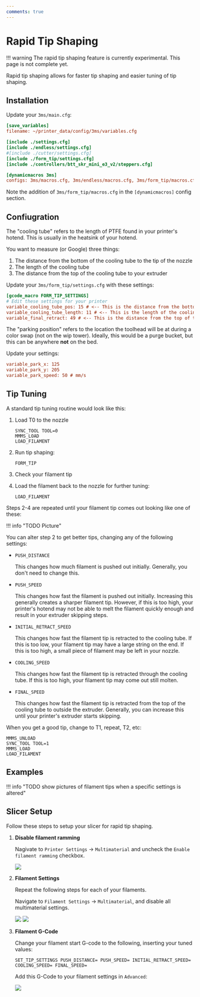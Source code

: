 ```yaml
---
comments: true
---
```


# Rapid Tip Shaping

!!! warning
    The rapid tip shaping feature is currently experimental. This page is not complete yet.

Rapid tip shaping allows for faster tip shaping and easier tuning of tip shaping.

## Installation

Update your `3ms/main.cfg`:

```cfg title="3ms/main.cfg" hl_lines="7 11"
[save_variables]
filename: ~/printer_data/config/3ms/variables.cfg

[include ./settings.cfg]
[include ./endless/settings.cfg]
#[include ./cutter/settings.cfg]
[include ./form_tip/settings.cfg]
[include ./controllers/btt_skr_mini_e3_v2/steppers.cfg]

[dynamicmacros 3ms]
configs: 3ms/macros.cfg, 3ms/endless/macros.cfg, 3ms/form_tip/macros.cfg #, 3ms/cutter/macros.cfg
```

Note the addition of `3ms/form_tip/macros.cfg` in the `[dynamicmacros]` config section.

## Confiugration

The "cooling tube" refers to the length of PTFE found in your printer's hotend. This is usually in the heatsink of your hotend. 

You want to measure (or Google) three things:

1. The distance from the bottom of the cooling tube to the tip of the nozzle
2. The length of the cooling tube
3. The distance from the top of the cooling tube to your extruder

Update your `3ms/form_tip/settings.cfg` with these settings:

```cfg title="3ms/form_tip/settings.cfg" hl_lines="3-5"
[gcode_macro FORM_TIP_SETTINGS]
# Edit these settings for your printer
variable_cooling_tube_pos: 15 # <-- This is the distance from the bottom of the cooling tube to the tip of the nozzle
variable_cooling_tube_length: 11 # <-- This is the length of the cooling tube
variable_final_retract: 49 # <-- This is the distance from the top of the cooling tube to the extruder gears
```

The "parking position" refers to the location the toolhead will be at during a color swap (not on the wip tower). Ideally, this would be a purge bucket, but this can be anywhere **not** on the bed. 

Update your settings:

```cfg title="3ms/form_tip/settings.cfg"
variable_park_x: 125
variable_park_y: 205
variable_park_speed: 50 # mm/s
```

## Tip Tuning

A standard tip tuning routine would look like this:

1. Load T0 to the nozzle

    ```gcode
    SYNC_TOOL TOOL=0
    MMMS_LOAD
    LOAD_FILAMENT
    ```

2. Run tip shaping:

    ```gcode
    FORM_TIP
    ```

3. Check your filament tip
4. Load the filament back to the nozzle for further tuning:

    ```gcode
    LOAD_FILAMENT
    ```

Steps 2-4 are repeated until your filament tip comes out looking like one of these:

!!! info "TODO Picture"

You can alter step 2 to get better tips, changing any of the following settings:

- `PUSH_DISTANCE`

    This changes how much filament is pushed out initially. Generally, you don't need to change this.

- `PUSH_SPEED`

    This changes how fast the filament is pushed out initially. Increasing this generally creates a sharper filament tip. However, if this is too high, your printer's hotend may not be able to melt the filament quickly enough and result in your extruder skipping steps.

- `INITIAL_RETRACT_SPEED`

    This changes how fast the filament tip is retracted to the cooling tube. If this is too low, your filament tip may have a large string on the end. If this is too high, a small piece of filament may be left in your nozzle.

- `COOLING_SPEED`

    This changes how fast the filament tip is retracted through the cooling tube. If this is too high, your filament tip may come out still molten.

- `FINAL_SPEED`

    This changes how fast the filament tip is retracted from the top of the cooling tube to outside the extruder. Generally, you can increase this until your printer's extruder starts skipping.

When you get a good tip, change to T1, repeat, T2, etc:

```
MMMS_UNLOAD
SYNC_TOOL TOOL=1
MMMS_LOAD
LOAD_FILAMENT
```

## Examples

!!! info "TODO show pictures of filament tips when a specific settings is altered"

## Slicer Setup

Follow these steps to setup your slicer for rapid tip shaping. 

1. **Disable filament ramming**

    Nagivate to `Printer Settings` -> `Multimaterial` and uncheck the `Enable filament ramming` checkbox.

    ![](slicer9.png)

2. **Filament Settings**

    Repeat the following steps for each of your filaments.

    Navigate to `Filament Settings` -> `Multimaterial`, and disable all multimaterial settings.

    ![](slicer5.png)
    ![](slicer6.png)

3. **Filament G-Code**

    Change your filament start G-code to the following, inserting your tuned values:

    ```
    SET_TIP_SETTINGS PUSH_DISTANCE= PUSH_SPEED= INITIAL_RETRACT_SPEED= COOLING_SPEED= FINAL_SPEED=
    ```

    Add this G-Code to your filament settings in `Advanced`:

    ![](slicer10.png)